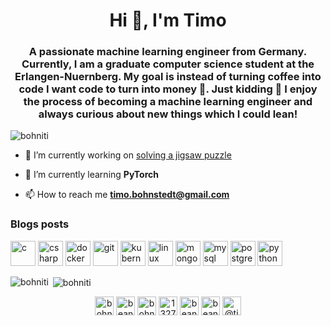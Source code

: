 <h1 align="center">Hi 👋, I'm Timo</h1>
<h3 align="center">A passionate machine learning engineer from Germany. Currently, I am a graduate computer science student at the Erlangen-Nuernberg. My goal is instead of turning coffee into code I want code to turn into money 🤪. Just kidding 🙈 I enjoy the process of becoming a machine learning engineer and always curious about new things which I could lean!</h3>

<p align="left"> <img src="https://komarev.com/ghpvc/?username=bohniti" alt="bohniti" /> </p>

- 🔭 I’m currently working on [solving a jigsaw puzzle](https://github.com/bohniti/Jigsaw-Puzzling)

- 🌱 I’m currently learning **PyTorch**

- 📫 How to reach me **timo.bohnstedt@gmail.com**

### Blogs posts
<!-- BLOG-POST-LIST:START -->
<!-- BLOG-POST-LIST:END -->

<p align="left"><img src="https://devicons.github.io/devicon/devicon.git/icons/c/c-original.svg" alt="c" width="40" height="40"/> <img src="https://devicons.github.io/devicon/devicon.git/icons/csharp/csharp-original.svg" alt="csharp" width="40" height="40"/> <img src="https://devicons.github.io/devicon/devicon.git/icons/docker/docker-original-wordmark.svg" alt="docker" width="40" height="40"/> <img src="https://www.vectorlogo.zone/logos/git-scm/git-scm-icon.svg" alt="git" width="40" height="40"/> <img src="https://www.vectorlogo.zone/logos/kubernetes/kubernetes-icon.svg" alt="kubernetes" width="40" height="40"/> <img src="https://devicons.github.io/devicon/devicon.git/icons/linux/linux-original.svg" alt="linux" width="40" height="40"/> <img src="https://devicons.github.io/devicon/devicon.git/icons/mongodb/mongodb-original-wordmark.svg" alt="mongodb" width="40" height="40"/> <img src="https://devicons.github.io/devicon/devicon.git/icons/mysql/mysql-original-wordmark.svg" alt="mysql" width="40" height="40"/> <img src="https://devicons.github.io/devicon/devicon.git/icons/postgresql/postgresql-original-wordmark.svg" alt="postgresql" width="40" height="40"/> <img src="https://devicons.github.io/devicon/devicon.git/icons/python/python-original.svg" alt="python" width="40" height="40"/></p><p><img align="left" src="https://github-readme-stats.vercel.app/api/top-langs/?username=bohniti&layout=compact&hide=html" alt="bohniti" /></p>

<p>&nbsp;<img align="center" src="https://github-readme-stats.vercel.app/api?username=bohniti&show_icons=true" alt="bohniti" /></p>

<p align="center"> 
<a href="https://dev.to/bohniti" target="blank"><img align="center" src="https://cdn.jsdelivr.net/npm/simple-icons@3.0.1/icons/dev-dot-to.svg" alt="bohniti" height="30" width="30" /></a>
<a href="https://twitter.com/beantown1992" target="blank"><img align="center" src="https://cdn.jsdelivr.net/npm/simple-icons@3.0.1/icons/twitter.svg" alt="beantown1992" height="30" width="30" /></a>
<a href="https://linkedin.com/in/bohniti" target="blank"><img align="center" src="https://cdn.jsdelivr.net/npm/simple-icons@3.0.1/icons/linkedin.svg" alt="bohniti" height="30" width="30" /></a>
<a href="https://stackoverflow.com/users/13279582" target="blank"><img align="center" src="https://cdn.jsdelivr.net/npm/simple-icons@3.0.1/icons/stackoverflow.svg" alt="13279582" height="30" width="30" /></a>
<a href="https://kaggle.com/beantown" target="blank"><img align="center" src="https://cdn.jsdelivr.net/npm/simple-icons@3.0.1/icons/kaggle.svg" alt="beantown" height="30" width="30" /></a>
<a href="https://instagram.com/beantown1992" target="blank"><img align="center" src="https://cdn.jsdelivr.net/npm/simple-icons@3.0.1/icons/instagram.svg" alt="beantown1992" height="30" width="30" /></a>
<a href="https://medium.com/@timo.bohnstedt" target="blank"><img align="center" src="https://cdn.jsdelivr.net/npm/simple-icons@3.0.1/icons/medium.svg" alt="@timo.bohnstedt" height="30" width="30" /></a>
</p>
